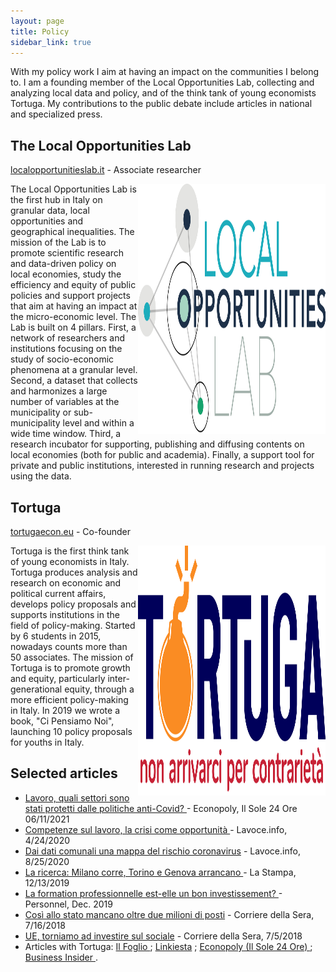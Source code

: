 ```yaml
---
layout: page
title: Policy
sidebar_link: true
---
```


<p class="message">
  With my policy work I aim at having an impact on the communities I belong to. I am a founding member of the Local Opportunities Lab, collecting and analyzing local data and policy, and of the think tank of young economists Tortuga. My contributions to the public debate include articles in national and specialized press.
</p>

<h2>The Local Opportunities Lab</h2> <a href="https://www.localopportunitieslab.it/">localopportunitieslab.it</a>  - Associate researcher


<img src="lol.png" ALIGN="right" width="300" height="400">The Local Opportunities Lab is the first hub in Italy on granular data, local opportunities and geographical inequalities. The mission of the Lab is to promote scientific research and data-driven policy on local economies, study the efficiency and equity of public
policies and support projects that aim at having an impact at the micro-economic level. The Lab is built on 4 pillars. First, a network of researchers and institutions focusing on the study of socio-economic phenomena at a granular level. Second, a dataset that collects and harmonizes a large number of variables at the municipality or sub-municipality level and within a
wide time window. Third, a research incubator for supporting, publishing and diffusing contents on local economies (both for public and academia). Finally, a support tool for private and public institutions, interested in running research and projects using the data. 

<h2>Tortuga</h2> <a href="https://www.tortuga-econ.it/">tortugaecon.eu</a> - Co-founder

<img src="tortuga.png" ALIGN="right" width="300" height="400">Tortuga is the first think tank of young economists in Italy. Tortuga produces analysis and research on economic and political current affairs, develops policy proposals and supports institutions in the field of policy-making. Started by 6 students in 2015, nowadays counts more than 50 associates. The mission of Tortuga is to promote growth and equity, particularly inter-generational equity, through a more efficient policy-making in Italy. In 2019 we wrote a book, "Ci Pensiamo Noi", launching 10 policy proposals for youths in Italy.

<h2>Selected articles</h2> 
<ul>
  <li><a href="https://www.econopoly.ilsole24ore.com/2021/06/11/lavoro-covid-cig-licenziamenti/"> Lavoro, quali settori sono stati protetti dalle politiche anti-Covid? </a> - Econopoly, Il Sole 24 Ore 06/11/2021</li>
  <li><a href="https://www.lavoce.info/archives/65919/ripartire-dalle-competenze//"> Competenze sul lavoro, la crisi come opportunit&agrave;   </a> - Lavoce.info, 4/24/2020 </li>
  <li><a href="https://www.lavoce.info/archives/69032/dai-dati-comunali-una-mappa-del-rischio-coronavirus/"> Dai dati comunali una mappa del rischio coronavirus</a> - Lavoce.info, 8/25/2020</li>
  <li><a href="https://www.lastampa.it/topnews/edizioni-locali/torino/2019/12/13/news/la-ricerca-milano-corre-torino-e-genova-arrancano-in-piemonte-vissuta-una-grande-depressione-1.38205031">La ricerca: Milano corre, Torino e Genova arrancano </a> - La Stampa, 12/13/2019</li>
  <li><a href="https://drive.google.com/file/d/1W6CuDFCqyBUf2UqdAk4VEe1-0jhqL9Vv/view?usp=sharing"> La formation professionnelle est-elle un bon investissement? </a> - Personnel,  Dec. 2019 </li>
  <li><a href="https://drive.google.com/file/d/1ki5k671K4E7RMOkiSP8vw8DOlmzvnSbW/view?usp=sharing">Cos&igrave; allo stato mancano oltre due milioni di posti</a> - Corriere della Sera, 7/16/2018 </li>  <li><a href="https://drive.google.com/file/d/1i5SZTg5XtGMb34rLU_W9skP3AkoLHHJM/view?usp=sharing">UE, torniamo ad investire sul sociale</a> - Corriere della Sera, 7/5/2018 </li>
  <li> Articles with Tortuga: <a href="https://www.ilfoglio.it/author/Tortuga"> Il Foglio </a> ; <a href="https://www.linkiesta.it/author/tortuga/"> Linkiesta</a> ; <a href="https://www.econopoly.ilsole24ore.com/author/teamtortuga/"> Econopoly (Il Sole 24 Ore) </a> ; <a href="https://it.businessinsider.com/?s=Tortuga">Business Insider </a> . </li> 
</ul>

